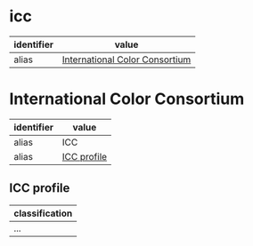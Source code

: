 # icc

| identifier     | value
| -------------- | -----
| alias          | [International Color Consortium](#international-color-consortium)

# International Color Consortium

| identifier     | value
| -------------- | -----
| alias          | ICC
| alias          | [ICC profile](#icc-profile)

## ICC profile
| classification
| --------------
| ...

